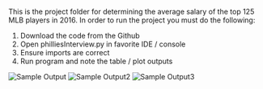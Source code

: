 This is the project folder for determining the average salary of the top 125 MLB players in 2016. In order to run the project you must do the following:

1) Download the code from the Github
2) Open philliesInterview.py in favorite IDE / console
3) Ensure imports are correct 
4) Run program and note the table / plot outputs

![Sample Output](https://imgur.com/obkTN6a)
![Sample Output2](https://imgur.com/vWghZgN)
![Sample Output3](https://imgur.com/FYAhjh4)

